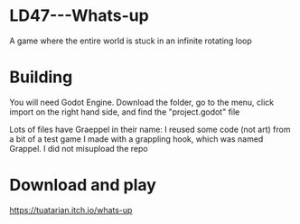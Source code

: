 # LD47---Whats-up
A game where the entire world is stuck in an infinite rotating loop


# Building
You will need Godot Engine. Download the folder, go to the menu, click import on the right hand side, and find the "project.godot" file

Lots of files have Graeppel in their name: I reused some code (not art) from a bit of a test game I made with a grappling hook, which was named Grappel. I did not misupload the repo

# Download and play
https://tuatarian.itch.io/whats-up
